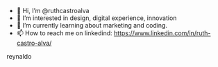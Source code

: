 - 👋 Hi, I’m @ruthcastroalva
- 👀 I’m interested in design, digital experience, innovation
- 🌱 I’m currently learning about marketing and coding.
- 📫 How to reach me on linkedind: https://www.linkedin.com/in/ruth-castro-alva/

<!---
ruthcastroalva/ruthcastroalva is a ✨ special ✨ repository because its `README.md` (this file) appears on your GitHub profile.
You can click the Preview link to take a look at your changes.
--->
reynaldo
